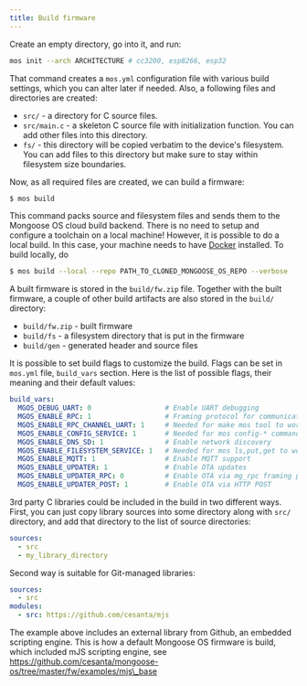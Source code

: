 ```yaml
---
title: Build firmware
---
```


Create an empty directory, go into it, and run:

```bash
mos init --arch ARCHITECTURE # cc3200, esp8266, esp32
```

That command creates a `mos.yml` configuration file with various
build settings, which you can alter later if needed. Also, a following
files and directories are created:

  - `src/`  - a directory for C source files.
  - `src/main.c` - a skeleton C source file with initialization function. You
    can add other files into this directory.
  - `fs/` - this directory will be copied verbatim to the device's
    filesystem. You can add files to this directory but make sure to stay
    within filesystem size boundaries.

Now, as all required files are created, we can build a firmware:

```sh
$ mos build
```

This command packs source and filesystem files and sends them to the
Mongoose OS cloud build backend. There is no need to setup and configure a
toolchain on a local machine! However, it is possible to do a local build.
In this case, your machine needs to have [Docker](https://www.docker.com/)
installed. To build locally, do

```sh
$ mos build --local --repo PATH_TO_CLONED_MONGOOSE_OS_REPO --verbose
```

A built firmware is stored in
the `build/fw.zip` file. Together with the built firmware, a couple of
other build artifacts are also stored in the `build/` directory:

- `build/fw.zip` - built firmware
- `build/fs` - a filesystem directory that is put in the firmware
- `build/gen` - generated header and source files

It is possible to set build flags to customize the build. Flags can be set
in `mos.yml` file, `build_vars` section. Here is the list of possible
flags, their meaning and their default values:

```yaml
build_vars:
  MGOS_DEBUG_UART: 0                  # Enable UART debugging
  MGOS_ENABLE_RPC: 1                  # Framing protocol for communication.
  MGOS_ENABLE_RPC_CHANNEL_UART: 1     # Needed for make mos tool to work.
  MGOS_ENABLE_CONFIG_SERVICE: 1       # Needed for mos config-* commands to work
  MGOS_ENABLE_DNS_SD: 1               # Enable network discovery
  MGOS_ENABLE_FILESYSTEM_SERVICE: 1   # Needed for mos ls,put,get to work
  MGOS_ENABLE_MQTT: 1                 # Enable MQTT support
  MGOS_ENABLE_UPDATER: 1              # Enable OTA updates
  MGOS_ENABLE_UPDATER_RPC: 0          # Enable OTA via mg_rpc framing protocol
  MGOS_ENABLE_UPDATER_POST: 1         # Enable OTA via HTTP POST
```

3rd party C libraries could be included in the build in two different ways.
First, you can just copy library sources into some directory along with
`src/` directory, and add that directory to the list of source directories:

```yaml
sources:
  - src
  - my_library_directory
```

Second way is suitable for Git-managed libraries:

```yaml
sources:
  - src
modules:
  - src: https://github.com/cesanta/mjs
```

The example above includes an external library from Github, an embedded
scripting engine. This is how a default Mongoose OS firmware is build, which
included mJS scripting engine, see
https://github.com/cesanta/mongoose-os/tree/master/fw/examples/mjs\_base 

